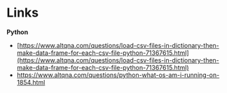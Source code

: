 # Links

**Python**
- [https://www.altqna.com/questions/load-csv-files-in-dictionary-then-make-data-frame-for-each-csv-file-python-71367615.html](https://www.altqna.com/questions/load-csv-files-in-dictionary-then-make-data-frame-for-each-csv-file-python-71367615.html)
- https://www.altqna.com/questions/python-what-os-am-i-running-on-1854.html
